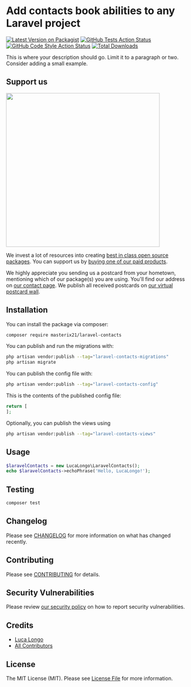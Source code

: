# Add contacts book abilities to any Laravel project

[![Latest Version on Packagist](https://img.shields.io/packagist/v/masterix21/laravel-contacts.svg?style=flat-square)](https://packagist.org/packages/masterix21/laravel-contacts)
[![GitHub Tests Action Status](https://img.shields.io/github/actions/workflow/status/masterix21/laravel-contacts/run-tests.yml?branch=main&label=tests&style=flat-square)](https://github.com/masterix21/laravel-contacts/actions?query=workflow%3Arun-tests+branch%3Amain)
[![GitHub Code Style Action Status](https://img.shields.io/github/actions/workflow/status/masterix21/laravel-contacts/fix-php-code-style-issues.yml?branch=main&label=code%20style&style=flat-square)](https://github.com/masterix21/laravel-contacts/actions?query=workflow%3A"Fix+PHP+code+style+issues"+branch%3Amain)
[![Total Downloads](https://img.shields.io/packagist/dt/masterix21/laravel-contacts.svg?style=flat-square)](https://packagist.org/packages/masterix21/laravel-contacts)

This is where your description should go. Limit it to a paragraph or two. Consider adding a small example.

## Support us

[<img src="https://github-ads.s3.eu-central-1.amazonaws.com/laravel-contacts.jpg?t=1" width="419px" />](https://spatie.be/github-ad-click/laravel-contacts)

We invest a lot of resources into creating [best in class open source packages](https://spatie.be/open-source). You can support us by [buying one of our paid products](https://spatie.be/open-source/support-us).

We highly appreciate you sending us a postcard from your hometown, mentioning which of our package(s) you are using. You'll find our address on [our contact page](https://spatie.be/about-us). We publish all received postcards on [our virtual postcard wall](https://spatie.be/open-source/postcards).

## Installation

You can install the package via composer:

```bash
composer require masterix21/laravel-contacts
```

You can publish and run the migrations with:

```bash
php artisan vendor:publish --tag="laravel-contacts-migrations"
php artisan migrate
```

You can publish the config file with:

```bash
php artisan vendor:publish --tag="laravel-contacts-config"
```

This is the contents of the published config file:

```php
return [
];
```

Optionally, you can publish the views using

```bash
php artisan vendor:publish --tag="laravel-contacts-views"
```

## Usage

```php
$laravelContacts = new LucaLongo\LaravelContacts();
echo $laravelContacts->echoPhrase('Hello, LucaLongo!');
```

## Testing

```bash
composer test
```

## Changelog

Please see [CHANGELOG](CHANGELOG.md) for more information on what has changed recently.

## Contributing

Please see [CONTRIBUTING](CONTRIBUTING.md) for details.

## Security Vulnerabilities

Please review [our security policy](../../security/policy) on how to report security vulnerabilities.

## Credits

- [Luca Longo](https://github.com/masterix21)
- [All Contributors](../../contributors)

## License

The MIT License (MIT). Please see [License File](LICENSE.md) for more information.
